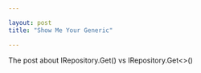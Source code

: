 ```yaml
---

layout: post
title: "Show Me Your Generic"

---
```


The post about IRepository<T>.Get() vs IRepository.Get<>()